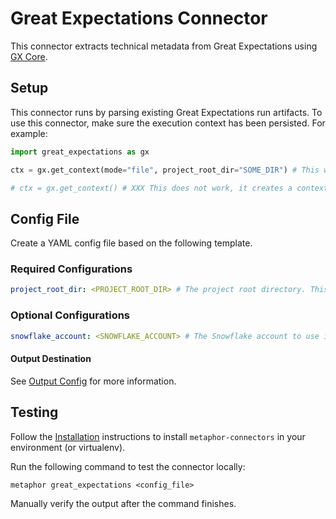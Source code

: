 # Great Expectations Connector

This connector extracts technical metadata from Great Expectations using [GX Core](https://greatexpectations.io/gx-core).

## Setup

This connector runs by parsing existing Great Expectations run artifacts. To use this connector, make sure the execution context has been persisted. For example:

```python
import great_expectations as gx

ctx = gx.get_context(mode="file", project_root_dir="SOME_DIR") # This works, the artifacts are persisted to `SOME_DIR`, the connector will parse it to get the validation results.

# ctx = gx.get_context() # XXX This does not work, it creates a context only in memory and nothing is persisted
```

## Config File

Create a YAML config file based on the following template.

### Required Configurations

```yaml
project_root_dir: <PROJECT_ROOT_DIR> # The project root directory. This is the directory that contains your Great Expectations artifacts, i.e. where the `gx` directory lives.
```

### Optional Configurations

```yaml
snowflake_account: <SNOWFLAKE_ACCOUNT> # The Snowflake account to use if the Great Expectations run was targeted at Snowflake.
```

#### Output Destination

See [Output Config](../common/docs/output.md) for more information.

## Testing

Follow the [Installation](../../README.md) instructions to install `metaphor-connectors` in your environment (or virtualenv).

Run the following command to test the connector locally:

```shell
metaphor great_expectations <config_file>
```

Manually verify the output after the command finishes.
